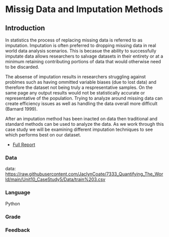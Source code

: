 # Missig Data and Imputation Methods
## Introduction

In statistics the process of replacing missing data is referred to as imputation. Imputation is often preferred to dropping missing data in real world data analysis scenarios. This is becasue the ability to successfully imputate data allows researchers to salvage datasets in their entirety or at a minimum retaining contributing portions of data that would otherwise need to be discarded. 

The absense of imputation results in researchers struggling against problmes such as having ommitted variable biases (due to lost data) and therefore the dataset not being truly a respresentative samples. On the same page any output results would not be statistically accurate or representative of the population. Trying to analyze around missing data can create efficiency issues as well as handling the data overall more difficult (Barnard 1999). 

After an imputation method has been inacted on data then traditional and standard methods can be used to analyze the data. As we work through this case study we will be examining different imputation techniques to see which performs best on our dataset.

* [Full Report]

[Full Report]: <https://github.com/JaclynCoate/7333_Quantifying_The_World/blob/main/Unit4_CaseStudy2/Coate_Meagher_Riley_CaseStudy5.pdf>

### Data

data: https://raw.githubusercontent.com/JaclynCoate/7333_Quantifying_The_World/main/Unit10_CaseStudy5/Data/train%203.csv

### Language

Python

### Grade



### Feedback
